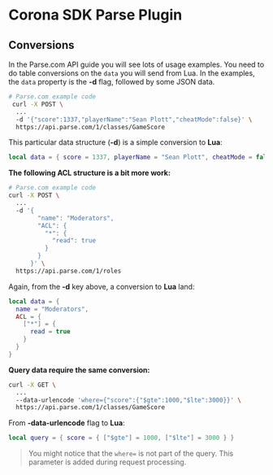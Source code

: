 # Corona SDK Parse Plugin

## Conversions

In the Parse.com API guide you will see lots of usage examples. You need to do table conversions on the `data` you will send from Lua. In the examples, the `data` property is the __-d__ flag, followed by some JSON data.

```bash
# Parse.com example code
 curl -X POST \
  ...
  -d '{"score":1337,"playerName":"Sean Plott","cheatMode":false}' \
  https://api.parse.com/1/classes/GameScore
```
This particular data structure (__-d__) is a simple conversion to __Lua__:

```lua
local data = { score = 1337, playerName = "Sean Plott", cheatMode = false }
```
__The following ACL structure is a bit more work:__

```bash
# Parse.com example code
curl -X POST \
  ...
  -d '{
        "name": "Moderators",
        "ACL": {
          "*": {
            "read": true
          }
        }
      }' \
  https://api.parse.com/1/roles
```
Again, from the __-d__ key above, a conversion to __Lua__ land:

```lua
local data = {
  name = "Moderators",
  ACL = {
    ["*"] = {
      read = true
    }
  }
}
```
__Query data require the same conversion:__

```bash
curl -X GET \
  ...
  --data-urlencode 'where={"score":{"$gte":1000,"$lte":3000}}' \
  https://api.parse.com/1/classes/GameScore
  ```
  From __-data-urlencode__ flag to __Lua__:
  
  ```lua
  local query = { score = { ["$gte"] = 1000, ["$lte"] = 3000 } }
  ```
  
  > You might notice that the `where=` is not part of the query. This parameter is added during request processing.
